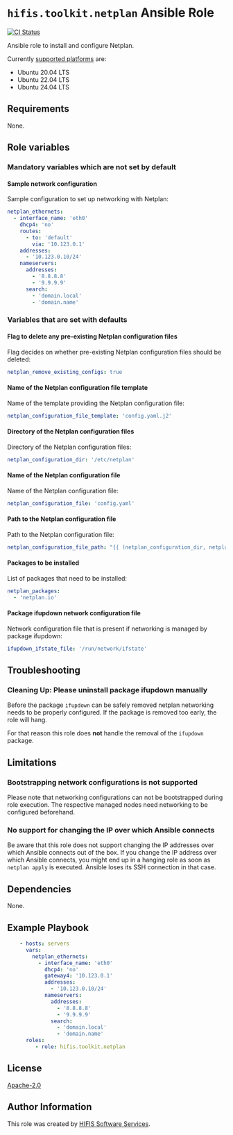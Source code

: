 <!--
SPDX-FileCopyrightText: Helmholtz Centre for Environmental Research (UFZ)
SPDX-FileCopyrightText: Helmholtz-Zentrum Dresden-Rossendorf (HZDR)

SPDX-License-Identifier: Apache-2.0
-->

# `hifis.toolkit.netplan` Ansible Role

[![CI Status](https://github.com/hifis-net/ansible-collection-toolkit/actions/workflows/netplan.yml/badge.svg)](https://github.com/hifis-net/ansible-collection-toolkit/actions/workflows/netplan.yml)

Ansible role to install and configure Netplan.

Currently [supported platforms](meta/main.yml) are:

- Ubuntu 20.04 LTS
- Ubuntu 22.04 LTS
- Ubuntu 24.04 LTS

## Requirements

None.

## Role variables

### Mandatory variables which are not set by default

#### Sample network configuration

Sample configuration to set up networking with Netplan:

```yaml
netplan_ethernets:
  - interface_name: 'eth0'
    dhcp4: 'no'
    routes:
      - to: 'default'
        via: '10.123.0.1'
    addresses:
      - '10.123.0.10/24'
    nameservers:
      addresses:
        - '8.8.8.8'
        - '9.9.9.9'
      search:
        - 'domain.local'
        - 'domain.name'
```

### Variables that are set with defaults

#### Flag to delete any pre-existing Netplan configuration files

Flag decides on whether pre-existing Netplan configuration files should be deleted:

```yaml
netplan_remove_existing_configs: true
```

#### Name of the Netplan configuration file template

Name of the template providing the Netplan configuration file:

```yaml
netplan_configuration_file_template: 'config.yaml.j2'
```

#### Directory of the Netplan configuration files

Directory of the Netplan configuration files:

```yaml
netplan_configuration_dir: '/etc/netplan'
```

#### Name of the Netplan configuration file

Name of the Netplan configuration file:

```yaml
netplan_configuration_file: 'config.yaml'
```

#### Path to the Netplan configuration file

Path to the Netplan configuration file:

```yaml
netplan_configuration_file_path: "{{ (netplan_configuration_dir, netplan_configuration_file) | path_join }}"
```

#### Packages to be installed

List of packages that need to be installed:

```yaml
netplan_packages:
  - 'netplan.io'
```

#### Package ifupdown network configuration file

Network configuration file that is present if networking is managed by package ifupdown:

```yaml
ifupdown_ifstate_file: '/run/network/ifstate'
```

## Troubleshooting

### Cleaning Up: Please uninstall package ifupdown manually

Before the package `ifupdown` can be safely removed netplan networking
needs to be properly configured.
If the package is removed too early, the role will hang.

For that reason this role does **not** handle the removal of the `ifupdown` package.

## Limitations

### Bootstrapping network configurations is not supported

Please note that networking configurations can not be bootstrapped during
role execution.
The respective managed nodes need networking to be configured beforehand.

### No support for changing the IP over which Ansible connects

Be aware that this role does not support changing the IP addresses
over which Ansible connects out of the box.
If you change the IP address over which Ansible connects,
you might end up in a hanging role as soon as `netplan apply`
is executed.
Ansible loses its SSH connection in that case.

## Dependencies

None.

## Example Playbook

```yaml
    - hosts: servers
      vars:
        netplan_ethernets:
          - interface_name: 'eth0'
            dhcp4: 'no'
            gateway4: '10.123.0.1'
            addresses:
              - '10.123.0.10/24'
            nameservers:
              addresses:
                - '8.8.8.8'
                - '9.9.9.9'
              search:
                - 'domain.local'
                - 'domain.name'
      roles:
         - role: hifis.toolkit.netplan
```

## License

[Apache-2.0](LICENSES/Apache-2.0.txt)

## Author Information

This role was created by [HIFIS Software Services](https://hifis.net/).
